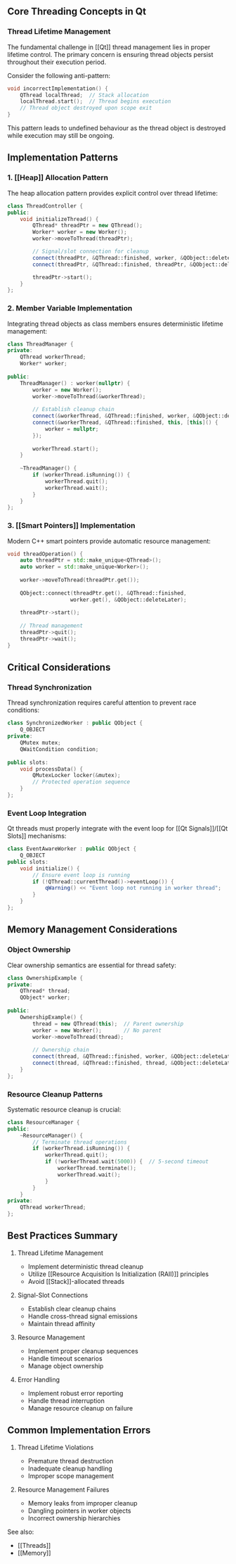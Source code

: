 ## Core Threading Concepts in Qt

### Thread Lifetime Management

The fundamental challenge in [[Qt]] thread management lies in proper lifetime control. The primary concern is ensuring thread objects persist throughout their execution period. 

Consider the following anti-pattern:

```cpp
void incorrectImplementation() {
    QThread localThread;  // Stack allocation
    localThread.start();  // Thread begins execution
    // Thread object destroyed upon scope exit
}
```

This pattern leads to undefined behaviour as the thread object is destroyed while execution may still be ongoing.

## Implementation Patterns

### 1. [[Heap]] Allocation Pattern

The heap allocation pattern provides explicit control over thread lifetime:

```cpp
class ThreadController {
public:
    void initializeThread() {
        QThread* threadPtr = new QThread();
        Worker* worker = new Worker();
        worker->moveToThread(threadPtr);

        // Signal/slot connection for cleanup
        connect(threadPtr, &QThread::finished, worker, &QObject::deleteLater);
        connect(threadPtr, &QThread::finished, threadPtr, &QObject::deleteLater);

        threadPtr->start();
    }
};
```

### 2. Member Variable Implementation

Integrating thread objects as class members ensures deterministic lifetime management:

```cpp
class ThreadManager {
private:
    QThread workerThread;
    Worker* worker;
    
public:
    ThreadManager() : worker(nullptr) {
        worker = new Worker();
        worker->moveToThread(&workerThread);
        
        // Establish cleanup chain
        connect(&workerThread, &QThread::finished, worker, &QObject::deleteLater);
        connect(&workerThread, &QThread::finished, this, [this]() {
            worker = nullptr;
        });
        
        workerThread.start();
    }
    
    ~ThreadManager() {
        if (workerThread.isRunning()) {
            workerThread.quit();
            workerThread.wait();
        }
    }
};
```

### 3. [[Smart Pointers]] Implementation

Modern C++ smart pointers provide automatic resource management:

```cpp
void threadOperation() {
    auto threadPtr = std::make_unique<QThread>();
    auto worker = std::make_unique<Worker>();
    
    worker->moveToThread(threadPtr.get());
    
    QObject::connect(threadPtr.get(), &QThread::finished,
                    worker.get(), &QObject::deleteLater);
    
    threadPtr->start();
    
    // Thread management
    threadPtr->quit();
    threadPtr->wait();
}
```

## Critical Considerations

### Thread Synchronization

Thread synchronization requires careful attention to prevent race conditions:

```cpp
class SynchronizedWorker : public QObject {
    Q_OBJECT
private:
    QMutex mutex;
    QWaitCondition condition;
    
public slots:
    void processData() {
        QMutexLocker locker(&mutex);
        // Protected operation sequence
    }
};
```

### Event Loop Integration

Qt threads must properly integrate with the event loop for [[Qt Signals]]/[[Qt Slots]] mechanisms:

```cpp
class EventAwareWorker : public QObject {
    Q_OBJECT
public slots:
    void initialize() {
        // Ensure event loop is running
        if (!QThread::currentThread()->eventLoop()) {
            qWarning() << "Event loop not running in worker thread";
        }
    }
};
```

## Memory Management Considerations

### Object Ownership

Clear ownership semantics are essential for thread safety:

```cpp
class OwnershipExample {
private:
    QThread* thread;
    QObject* worker;
    
public:
    OwnershipExample() {
        thread = new QThread(this);  // Parent ownership
        worker = new Worker();       // No parent
        worker->moveToThread(thread);
        
        // Ownership chain
        connect(thread, &QThread::finished, worker, &QObject::deleteLater);
        connect(thread, &QThread::finished, thread, &QObject::deleteLater);
    }
};
```

### Resource Cleanup Patterns

Systematic resource cleanup is crucial:

```cpp
class ResourceManager {
public:
    ~ResourceManager() {
        // Terminate thread operations
        if (workerThread.isRunning()) {
            workerThread.quit();
            if (!workerThread.wait(5000)) {  // 5-second timeout
                workerThread.terminate();
                workerThread.wait();
            }
        }
    }
private:
    QThread workerThread;
};
```

## Best Practices Summary

1. Thread Lifetime Management
   - Implement deterministic thread cleanup
   - Utilize [[Resource Acquisition Is Initialization (RAII)]] principles
   - Avoid [[Stack]]-allocated threads

2. Signal-Slot Connections
   - Establish clear cleanup chains
   - Handle cross-thread signal emissions
   - Maintain thread affinity

3. Resource Management
   - Implement proper cleanup sequences
   - Handle timeout scenarios
   - Manage object ownership

4. Error Handling
   - Implement robust error reporting
   - Handle thread interruption
   - Manage resource cleanup on failure

## Common Implementation Errors

1. Thread Lifetime Violations
   - Premature thread destruction
   - Inadequate cleanup handling
   - Improper scope management

2. Resource Management Failures
   - Memory leaks from improper cleanup
   - Dangling pointers in worker objects
   - Incorrect ownership hierarchies


See also:
- [[Threads]]
- [[Memory]]